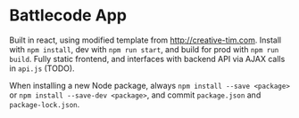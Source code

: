 # Battlecode App


Built in react, using modified template from http://creative-tim.com. Install with `npm install`, dev with `npm run start`, and build for prod with `npm run build`.  Fully static frontend, and interfaces with backend API via AJAX calls in `api.js` (TODO). 

When installing a new Node package, always `npm install --save <package>` or `npm install --save-dev <package>`, and commit `package.json` and `package-lock.json`.
